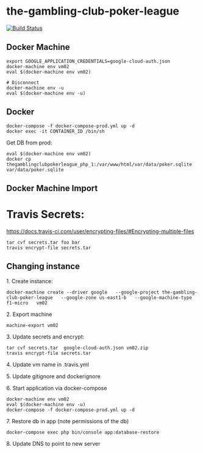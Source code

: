 # the-gambling-club-poker-league

[![Build Status](https://travis-ci.org/finchmeister/the-gambling-club-poker-league.svg?branch=master)](https://travis-ci.org/finchmeister/the-gambling-club-poker-league)


## Docker Machine

```
export GOOGLE_APPLICATION_CREDENTIALS=google-cloud-auth.json 
docker-machine env vm02
eval $(docker-machine env vm02)

# Disconnect
docker-machine env -u
eval $(docker-machine env -u)
```

## Docker
```
docker-compose -f docker-compose-prod.yml up -d
docker exec -it CONTAINER_ID /bin/sh
```

Get DB from prod:

```
eval $(docker-machine env vm02)
docker cp thegamblingclubpokerleague_php_1:/var/www/html/var/data/poker.sqlite var/data/poker.sqlite
```

## Docker Machine Import

# Travis Secrets:
<https://docs.travis-ci.com/user/encrypting-files/#Encrypting-multiple-files>
```
tar cvf secrets.tar foo bar
travis encrypt-file secrets.tar
```

## Changing instance
1\. Create instance: 
```
docker-machine create --driver google   --google-project the-gambling-club-poker-league   --google-zone us-east1-b   --google-machine-type f1-micro   vm02
```
2\. Export machine
```
machine-export vm02
```
3\. Update secrets and encrypt:
```
tar cvf secrets.tar  google-cloud-auth.json vm02.zip
travis encrypt-file secrets.tar
```
4\. Update vm name in .travis.yml

5\. Update gitignore and dockerignore

6\. Start application via docker-compose
```
docker-machine env vm02
eval $(docker-machine env -u)
docker-compose -f docker-compose-prod.yml up -d
```
7\. Restore db in app (note permissions of the db)
```
docker-compose exec php bin/console app:database-restore
```
8\. Update DNS to point to new server